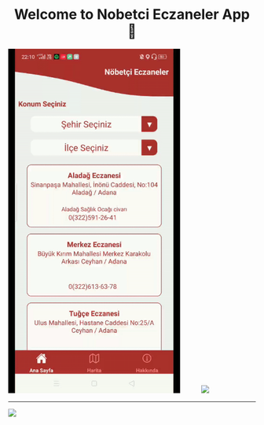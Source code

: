 <h1 align="center"> Welcome to Nobetci Eczaneler App 👋</h1>

<img src="https://github.com/zehratok/nobetci-eczaneler/blob/main/screenshots/nobetci_eczaneler_01.gif" width="350">&nbsp;&nbsp;&nbsp;&nbsp;&nbsp;&nbsp;&nbsp;&nbsp;&nbsp;&nbsp;
<img src="https://github.com/zehratok/nobetci-eczaneler/blob/main/screenshots/nobetci_eczaneler_02.gif" width="350">&nbsp;&nbsp;&nbsp;&nbsp;&nbsp;&nbsp;&nbsp;&nbsp;&nbsp;&nbsp;

<hr>
<p>  
  <a href="https://skillicons.dev">
    <img src="https://skillicons.dev/icons?i=react" />
  </a>

</p>
